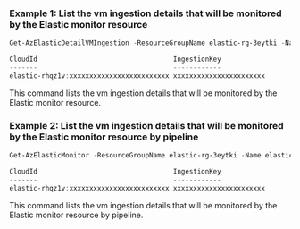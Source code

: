 ### Example 1: List the vm ingestion details that will be monitored by the Elastic monitor resource
```powershell
Get-AzElasticDetailVMIngestion -ResourceGroupName elastic-rg-3eytki -Name elastic-rhqz1v

CloudId                                  IngestionKey
-------                                  ------------
elastic-rhqz1v:xxxxxxxxxxxxxxxxxxxxxxxxx xxxxxxxxxxxxxxxxxxxxxxx
```

This command lists the vm ingestion details that will be monitored by the Elastic monitor resource.

### Example 2: List the vm ingestion details that will be monitored by the Elastic monitor resource by pipeline
```powershell
Get-AzElasticMonitor -ResourceGroupName elastic-rg-3eytki -Name elastic-rhqz1v | Get-AzElasticDetailVMIngestion

CloudId                                  IngestionKey
-------                                  ------------
elastic-rhqz1v:xxxxxxxxxxxxxxxxxxxxxxxxx xxxxxxxxxxxxxxxxxxxxxxx
```

This command lists the vm ingestion details that will be monitored by the Elastic monitor resource by pipeline.

